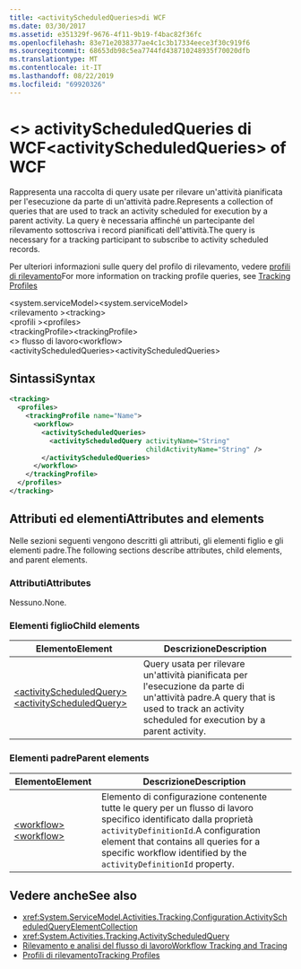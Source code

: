 ```yaml
---
title: <activityScheduledQueries>di WCF
ms.date: 03/30/2017
ms.assetid: e351329f-9676-4f11-9b19-f4bac82f36fc
ms.openlocfilehash: 83e71e2038377ae4c1c3b17334eece3f30c919f6
ms.sourcegitcommit: 68653db98c5ea7744fd438710248935f70020dfb
ms.translationtype: MT
ms.contentlocale: it-IT
ms.lasthandoff: 08/22/2019
ms.locfileid: "69920326"
---
```

# <a name="activityscheduledqueries-of-wcf"></a><span data-ttu-id="d5bcd-102">\<> activityScheduledQueries di WCF</span><span class="sxs-lookup"><span data-stu-id="d5bcd-102">\<activityScheduledQueries> of WCF</span></span>
<span data-ttu-id="d5bcd-103">Rappresenta una raccolta di query usate per rilevare un'attività pianificata per l'esecuzione da parte di un'attività padre.</span><span class="sxs-lookup"><span data-stu-id="d5bcd-103">Represents a collection of queries that are used to track an activity scheduled for execution by a parent activity.</span></span> <span data-ttu-id="d5bcd-104">La query è necessaria affinché un partecipante del rilevamento sottoscriva i record pianificati dell'attività.</span><span class="sxs-lookup"><span data-stu-id="d5bcd-104">The query is necessary for a tracking participant to subscribe to activity scheduled records.</span></span>  
  
<span data-ttu-id="d5bcd-105">Per ulteriori informazioni sulle query del profilo di rilevamento, vedere [profili di rilevamento](../../../windows-workflow-foundation/tracking-profiles.md)</span><span class="sxs-lookup"><span data-stu-id="d5bcd-105">For more information on tracking profile queries, see [Tracking Profiles](../../../windows-workflow-foundation/tracking-profiles.md)</span></span>  
  
<span data-ttu-id="d5bcd-106">\<system.serviceModel></span><span class="sxs-lookup"><span data-stu-id="d5bcd-106">\<system.serviceModel></span></span>  
<span data-ttu-id="d5bcd-107">\<rilevamento ></span><span class="sxs-lookup"><span data-stu-id="d5bcd-107">\<tracking></span></span>  
<span data-ttu-id="d5bcd-108">\<profili ></span><span class="sxs-lookup"><span data-stu-id="d5bcd-108">\<profiles></span></span>  
<span data-ttu-id="d5bcd-109">\<trackingProfile></span><span class="sxs-lookup"><span data-stu-id="d5bcd-109">\<trackingProfile></span></span>  
<span data-ttu-id="d5bcd-110">\<> flusso di lavoro</span><span class="sxs-lookup"><span data-stu-id="d5bcd-110">\<workflow></span></span>  
<span data-ttu-id="d5bcd-111">\<activityScheduledQueries></span><span class="sxs-lookup"><span data-stu-id="d5bcd-111">\<activityScheduledQueries></span></span>  
  
## <a name="syntax"></a><span data-ttu-id="d5bcd-112">Sintassi</span><span class="sxs-lookup"><span data-stu-id="d5bcd-112">Syntax</span></span>  
  
```xml  
<tracking>
  <profiles>
    <trackingProfile name="Name">
      <workflow>
        <activityScheduledQueries>
          <activityScheduledQuery activityName="String"
                                  childActivityName="String" />
        </activityScheduledQueries>
      </workflow>
    </trackingProfile>
  </profiles>
</tracking>
```  
  
## <a name="attributes-and-elements"></a><span data-ttu-id="d5bcd-113">Attributi ed elementi</span><span class="sxs-lookup"><span data-stu-id="d5bcd-113">Attributes and elements</span></span>  

<span data-ttu-id="d5bcd-114">Nelle sezioni seguenti vengono descritti gli attributi, gli elementi figlio e gli elementi padre.</span><span class="sxs-lookup"><span data-stu-id="d5bcd-114">The following sections describe attributes, child elements, and parent elements.</span></span>  
  
### <a name="attributes"></a><span data-ttu-id="d5bcd-115">Attributi</span><span class="sxs-lookup"><span data-stu-id="d5bcd-115">Attributes</span></span>  

<span data-ttu-id="d5bcd-116">Nessuno.</span><span class="sxs-lookup"><span data-stu-id="d5bcd-116">None.</span></span>  
  
### <a name="child-elements"></a><span data-ttu-id="d5bcd-117">Elementi figlio</span><span class="sxs-lookup"><span data-stu-id="d5bcd-117">Child elements</span></span>  
  
|<span data-ttu-id="d5bcd-118">Elemento</span><span class="sxs-lookup"><span data-stu-id="d5bcd-118">Element</span></span>|<span data-ttu-id="d5bcd-119">Descrizione</span><span class="sxs-lookup"><span data-stu-id="d5bcd-119">Description</span></span>|  
|-------------|-----------------|  
|[<span data-ttu-id="d5bcd-120">\<activityScheduledQuery></span><span class="sxs-lookup"><span data-stu-id="d5bcd-120">\<activityScheduledQuery></span></span>](activityscheduledquery-of-wcf.md)|<span data-ttu-id="d5bcd-121">Query usata per rilevare un'attività pianificata per l'esecuzione da parte di un'attività padre.</span><span class="sxs-lookup"><span data-stu-id="d5bcd-121">A query that is used to track an activity scheduled for execution by a parent activity.</span></span>|  
  
### <a name="parent-elements"></a><span data-ttu-id="d5bcd-122">Elementi padre</span><span class="sxs-lookup"><span data-stu-id="d5bcd-122">Parent elements</span></span>  
  
|<span data-ttu-id="d5bcd-123">Elemento</span><span class="sxs-lookup"><span data-stu-id="d5bcd-123">Element</span></span>|<span data-ttu-id="d5bcd-124">Descrizione</span><span class="sxs-lookup"><span data-stu-id="d5bcd-124">Description</span></span>|  
|-------------|-----------------|  
|[<span data-ttu-id="d5bcd-125">\<workflow></span><span class="sxs-lookup"><span data-stu-id="d5bcd-125">\<workflow></span></span>](../windows-workflow-foundation/workflow.md)|<span data-ttu-id="d5bcd-126">Elemento di configurazione contenente tutte le query per un flusso di lavoro specifico identificato dalla proprietà `activityDefinitionId`.</span><span class="sxs-lookup"><span data-stu-id="d5bcd-126">A configuration element that contains all queries for a specific workflow identified by the `activityDefinitionId` property.</span></span>|  
  
## <a name="see-also"></a><span data-ttu-id="d5bcd-127">Vedere anche</span><span class="sxs-lookup"><span data-stu-id="d5bcd-127">See also</span></span>

- <xref:System.ServiceModel.Activities.Tracking.Configuration.ActivityScheduledQueryElementCollection>
- <xref:System.Activities.Tracking.ActivityScheduledQuery>
- [<span data-ttu-id="d5bcd-128">Rilevamento e analisi del flusso di lavoro</span><span class="sxs-lookup"><span data-stu-id="d5bcd-128">Workflow Tracking and Tracing</span></span>](../../../windows-workflow-foundation/workflow-tracking-and-tracing.md)
- [<span data-ttu-id="d5bcd-129">Profili di rilevamento</span><span class="sxs-lookup"><span data-stu-id="d5bcd-129">Tracking Profiles</span></span>](../../../windows-workflow-foundation/tracking-profiles.md)
